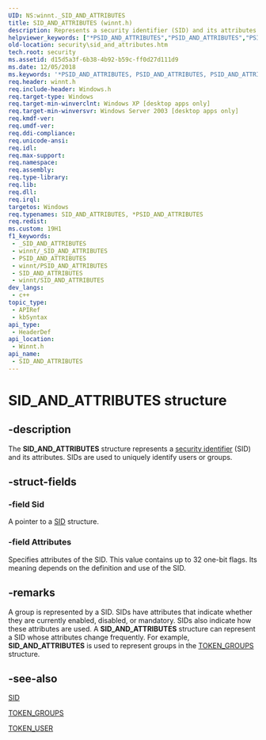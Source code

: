 ```yaml
---
UID: NS:winnt._SID_AND_ATTRIBUTES
title: SID_AND_ATTRIBUTES (winnt.h)
description: Represents a security identifier (SID) and its attributes.
helpviewer_keywords: ["*PSID_AND_ATTRIBUTES","PSID_AND_ATTRIBUTES","PSID_AND_ATTRIBUTES structure pointer [Security]","SID_AND_ATTRIBUTES","SID_AND_ATTRIBUTES structure [Security]","_SID_AND_ATTRIBUTES","_win32_sid_and_attributes_str","security.sid_and_attributes","winnt/PSID_AND_ATTRIBUTES","winnt/SID_AND_ATTRIBUTES"]
old-location: security\sid_and_attributes.htm
tech.root: security
ms.assetid: d15d5a3f-6b38-4b92-b59c-ff0d27d111d9
ms.date: 12/05/2018
ms.keywords: '*PSID_AND_ATTRIBUTES, PSID_AND_ATTRIBUTES, PSID_AND_ATTRIBUTES structure pointer [Security], SID_AND_ATTRIBUTES, SID_AND_ATTRIBUTES structure [Security], _SID_AND_ATTRIBUTES, _win32_sid_and_attributes_str, security.sid_and_attributes, winnt/PSID_AND_ATTRIBUTES, winnt/SID_AND_ATTRIBUTES'
req.header: winnt.h
req.include-header: Windows.h
req.target-type: Windows
req.target-min-winverclnt: Windows XP [desktop apps only]
req.target-min-winversvr: Windows Server 2003 [desktop apps only]
req.kmdf-ver: 
req.umdf-ver: 
req.ddi-compliance: 
req.unicode-ansi: 
req.idl: 
req.max-support: 
req.namespace: 
req.assembly: 
req.type-library: 
req.lib: 
req.dll: 
req.irql: 
targetos: Windows
req.typenames: SID_AND_ATTRIBUTES, *PSID_AND_ATTRIBUTES
req.redist: 
ms.custom: 19H1
f1_keywords:
 - _SID_AND_ATTRIBUTES
 - winnt/_SID_AND_ATTRIBUTES
 - PSID_AND_ATTRIBUTES
 - winnt/PSID_AND_ATTRIBUTES
 - SID_AND_ATTRIBUTES
 - winnt/SID_AND_ATTRIBUTES
dev_langs:
 - c++
topic_type:
 - APIRef
 - kbSyntax
api_type:
 - HeaderDef
api_location:
 - Winnt.h
api_name:
 - SID_AND_ATTRIBUTES
---
```


# SID_AND_ATTRIBUTES structure


## -description

The <b>SID_AND_ATTRIBUTES</b> structure represents a <a href="/windows/desktop/SecGloss/s-gly">security identifier</a> (SID) and its attributes. SIDs are used to uniquely identify users or groups.

## -struct-fields

### -field Sid

A pointer to a <a href="/windows/desktop/api/winnt/ns-winnt-sid">SID</a> structure.

### -field Attributes

Specifies attributes of the SID. This value contains up to 32 one-bit flags. Its meaning depends on the definition and use of the SID.

## -remarks

A group is represented by a SID. SIDs have attributes that indicate whether they are currently enabled, disabled, or mandatory. SIDs also indicate how these attributes are used. A <b>SID_AND_ATTRIBUTES</b> structure can represent a SID whose attributes change frequently. For example, <b>SID_AND_ATTRIBUTES</b> is used to represent groups in the <a href="/windows/desktop/api/winnt/ns-winnt-token_groups">TOKEN_GROUPS</a> structure.

## -see-also

<a href="/windows/desktop/api/winnt/ns-winnt-sid">SID</a>



<a href="/windows/desktop/api/winnt/ns-winnt-token_groups">TOKEN_GROUPS</a>



<a href="/windows/desktop/api/winnt/ns-winnt-token_user">TOKEN_USER</a>